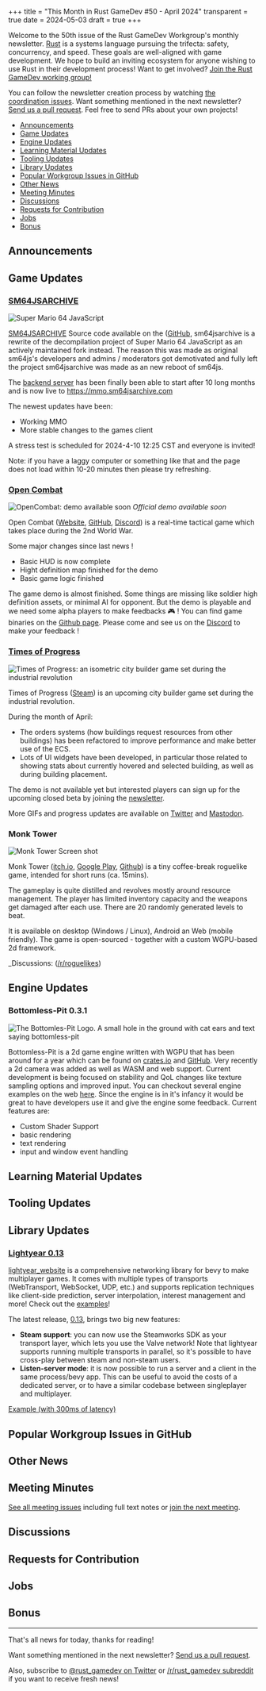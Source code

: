 +++
title = "This Month in Rust GameDev #50 - April 2024"
transparent = true
date = 2024-05-03
draft = true
+++

<!-- no toc -->

<!-- Check the post with markdownlint-->

Welcome to the 50th issue of the Rust GameDev Workgroup's
monthly newsletter.
[Rust] is a systems language pursuing the trifecta:
safety, concurrency, and speed.
These goals are well-aligned with game development.
We hope to build an inviting ecosystem for anyone wishing
to use Rust in their development process!
Want to get involved? [Join the Rust GameDev working group!][join]

You can follow the newsletter creation process
by watching [the coordination issues][coordination].
Want something mentioned in the next newsletter?
[Send us a pull request][pr].
Feel free to send PRs about your own projects!

[Rust]: https://rust-lang.org
[join]: https://github.com/rust-gamedev/wg#join-the-fun
[pr]: https://github.com/rust-gamedev/rust-gamedev.github.io
[coordination]: https://github.com/rust-gamedev/rust-gamedev.github.io/issues?q=label%3Acoordination

- [Announcements](#announcements)
- [Game Updates](#game-updates)
- [Engine Updates](#engine-updates)
- [Learning Material Updates](#learning-material-updates)
- [Tooling Updates](#tooling-updates)
- [Library Updates](#library-updates)
- [Popular Workgroup Issues in GitHub](#popular-workgroup-issues-in-github)
- [Other News](#other-news)
- [Meeting Minutes](#meeting-minutes)
- [Discussions](#discussions)
- [Requests for Contribution](#requests-for-contribution)
- [Jobs](#jobs)
- [Bonus](#bonus)

<!--
Ideal section structure is:

```
### [Title]

![image/GIF description](image link)
_image caption_

A paragraph or two with a summary and [useful links].

_Discussions:
[/r/rust](https://reddit.com/r/rust/todo),
[twitter](https://twitter.com/todo/status/123456)_

[Title]: https://first.link
[useful links]: https://other.link
```

If needed, a section can be split into subsections with a "------" delimiter.
-->

## Announcements

## Game Updates

### [SM64JSARCHIVE][sm64jsarchive]

![Super Mario 64 JavaScript](sm64jsarchive.jpg)

[SM64JSARCHIVE][sm64jsarchive] Source code available on the ([GitHub][sm64jsarchive-github], sm64jsarchive is a rewrite
of the decompilation project of Super Mario 64 JavaScript as an actively maintained fork instead. 
The reason this was made as original sm64js's developers and admins / moderators got demotivated and 
fully left the project sm64jsarchive was made as an new reboot of sm64js.

The [backend server][sm64jsarchive-server] has been finally been able to start after 10 long months
and is now live to <https://mmo.sm64jsarchive.com>

The newest updates have been:

- Working MMO
- More stable changes to the games client

A stress test is scheduled for 2024-4-10 12:25 CST and everyone is invited!

Note: if you have a laggy computer or something like that and the page does not load within 10-20 minutes then please try refreshing.

[sm64jsarchive]: https://mmo.sm64jsarchive.com
[sm64jsarchive-github]: https://github.com/uuphoria2/sm64jsarchive
[sm64jsarchive-server]: https://github.com/sm64jsarchived/sm64jsarchive-mmo-server

### [Open Combat][OpenCombat_website]

![OpenCombat: demo available soon](OpenCombat202404.jpg)
_Official demo available soon_

Open Combat ([Website][OpenCombat_website], [GitHub][OpenCombat_github],
[Discord][OpenCombat_discord]) is a real-time tactical game
which takes place during the 2nd World War.

Some major changes since last news !

- Basic HUD is now complete
- Hight definition map finished for the demo
- Basic game logic finished

The game demo is almost finished.
Some things are missing like soldier high definition assets, or minimal AI for opponent.
But the demo is playable and we need some alpha players to make feedbacks 🎮 !
You can find game binaries on the [Github page][OpenCombat_release].
Please come and see us on the [Discord][OpenCombat_discord] to make your feedback !

[OpenCombat_website]: https://opencombat.bux.fr/
[OpenCombat_github]: https://github.com/buxx/OpenCombat
[OpenCombat_discord]: https://discord.gg/6P2vtFh2Px
[OpenCombat_release]: https://github.com/buxx/OpenCombat/releases

### [Times of Progress][times-of-progress-steam]

![Times of Progress: an isometric city builder game set during the industrial revolution](times_of_progress.jpg)

Times of Progress ([Steam][times-of-progress-steam]) is an upcoming city builder game set during the industrial revolution.

During the month of April:
- The orders systems (how buildings request resources from other buildings) has been refactored to improve performance and make better use of the ECS.
- Lots of UI widgets have been developed, in particular those related to showing stats about currently hovered and selected building,
as well as during building placement.

The demo is not available yet but interested players can sign up for the upcoming closed beta by joining the [newsletter][times-of-progress-newsletter].

More GIFs and progress updates are available on [Twitter][times-of-progress-twitter] and [Mastodon][times-of-progress-mastodon].

[times-of-progress-steam]: https://store.steampowered.com/app/2628450/Times_of_Progress/
[times-of-progress-newsletter]: https://subscribepage.io/pressingthumbs
[times-of-progress-twitter]: https://twitter.com/ElmoSampedro
[times-of-progress-mastodon]: https://mastodon.online/@elmowilk

### Monk Tower

![Monk Tower Screen shot](monk_tower.png)

Monk Tower ([itch.io][monk-tower-itch], [Google Play][monk-tower-play], [Github][monk-tower-github])
is a tiny coffee-break roguelike game, intended for short runs (ca. 15mins).

The gameplay is quite distilled and revolves mostly around resource management.
The player has limited inventory capacity and the weapons get damaged
after each use. There are 20 randomly generated levels to beat.

It is available on desktop (Windows / Linux), Android an Web (mobile friendly).
The game is open-sourced - together with a custom WGPU-based 2d framework.

_Discussions: ([/r/roguelikes][monk-tower-reddit])

[monk-tower-itch]: https://maciekglowka.itch.io/monk-tower
[monk-tower-play]: https://play.google.com/store/apps/details?id=com.maciejglowka.monk_tower
[monk-tower-github]: https://github.com/maciekglowka/tower-rl
[monk-tower-reddit]: https://www.reddit.com/r/roguelikes/comments/1butvew/monk_tower_a_coffeebreak_roguelike_google_play/


## Engine Updates

### Bottomless-Pit 0.3.1
![The Bottomles-Pit Logo. A small hole in the ground with cat ears and text saying bottomless-pit](https://eggshark.dev/images/bplogo.png)


Bottomless-Pit is a 2d game engine written with WGPU that has been around for a year which can be found on [crates.io][Bottomless-Pit_cratesio] and [GitHub][Bottomless-Pit_github].
Very recently a 2d camera was added as well as WASM and web support.
Current development is being focused on stability and QoL changes like texture sampling options and improved input.
You can checkout several engine examples on the web [here][Bottomless-Pit_Website].
Since the engine is in it's infancy it would be great to have developers use it and give the engine some feedback.
Current features are:

- Custom Shader Support
- basic rendering
- text rendering
- input and window event handling

[Bottomless-Pit_Website]: https://eggshark.dev/bp-examples
[Bottomless-Pit_cratesio]: https://crates.io/crates/bottomless-pit
[Bottomless-Pit_github]: https://github.com/EggShark/bottomless-pit

## Learning Material Updates

## Tooling Updates

## Library Updates

### [Lightyear 0.13][lightyear_website]

[lightyear_website] is a comprehensive networking library for bevy to make multiplayer games.
It comes with multiple types of transports (WebTransport, WebSocket, UDP, etc.) 
and supports replication techniques like client-side prediction, server interpolation, interest management and more!
Check out the [examples][lightyear_examples]!

The latest release, [0.13][lightyear_release], brings two big new features:
- **Steam support**: you can now use the Steamworks SDK as your transport layer, which lets you use the Valve network!
Note that lightyear supports running multiple transports in parallel, so it's possible to have cross-play between steam and non-steam users.
- **Listen-server mode**: it is now possible to run a server and a client in the same process/bevy app.
This can be useful to avoid the costs of a dedicated server, or to have a similar codebase between singleplayer and multiplayer.

[Example (with 300ms of latency)](https://github.com/cBournhonesque/lightyear/assets/8112632/ee547c32-1f14-4bdc-9e6d-67f900af84d0)

[lightyear_website]: https://github.com/cBournhonesque/lightyear
[lightyear_release]: https://github.com/cBournhonesque/lightyear/releases/tag/0.13.0
[lightyear_examples]: https://github.com/cBournhonesque/lightyear/tree/main/examples


## Popular Workgroup Issues in GitHub

<!-- Up to 10 links to interesting issues -->

## Other News

<!-- One-liners for plan items that haven't got their own sections. -->

## Meeting Minutes

<!-- Up to 10 most important notes + a link to the full details -->

[See all meeting issues][label_meeting] including full text notes
or [join the next meeting][join].

[label_meeting]: https://github.com/rust-gamedev/wg/issues?q=label%3Ameeting

## Discussions

<!-- Links to handpicked reddit/twitter/urlo/etc threads that provide
useful information -->

## Requests for Contribution

<!-- Links to "good first issue"-labels or direct links to specific tasks -->

## Jobs

<!-- An optional section for new jobs related to Rust gamedev -->

## Bonus

<!-- Bonus section to make the newsletter more interesting
and highlight events from the past. -->

------

That's all news for today, thanks for reading!

Want something mentioned in the next newsletter?
[Send us a pull request][pr].

Also, subscribe to [@rust_gamedev on Twitter][@rust_gamedev]
or [/r/rust_gamedev subreddit][/r/rust_gamedev] if you want to receive fresh news!

<!--
TODO: Add real links and un-comment once this post is published
**Discuss this post on**:
[/r/rust_gamedev](TODO),
[Mastodon](TODO),
[Twitter](TODO),
[Discord](https://discord.gg/yNtPTb2).
-->

[/r/rust_gamedev]: https://reddit.com/r/rust_gamedev
[@rust_gamedev]: https://twitter.com/rust_gamedev
